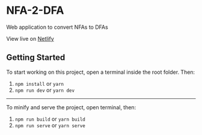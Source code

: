 # NFA-2-DFA
Web application to convert NFAs to DFAs


View live on [Netlify](https://az-mh-nfa2dfa.netlify.app/)

## Getting Started

To start working on this project, open a terminal inside the root folder. Then:

1. `npm install` or `yarn`
2. `npm run dev` or `yarn dev`

<hr>

To minify and serve the project, open terminal, then:

1. `npm run build` or `yarn build`
2. `npm run serve` or `yarn serve`